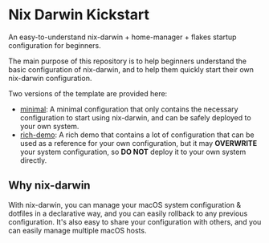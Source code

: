 # Nix Darwin Kickstart

An easy-to-understand nix-darwin + home-manager + flakes startup configuration for beginners.

The main purpose of this repository is to help beginners understand the basic configuration of nix-darwin, and to help them quickly start their own nix-darwin configuration.


Two versions of the template are provided here:

- [minimal](./minimal): A minimal configuration that only contains the necessary configuration to start using nix-darwin, and can be safely deployed to your own system.
- [rich-demo](./rich-demo): A rich demo that contains a lot of configuration that can be used as a reference for your own configuration, but it may **OVERWRITE** your system configuration, so **DO NOT** deploy it to your own system directly.


## Why nix-darwin

With nix-darwin, you can manage your macOS system configuration & dotfiles in a declarative way, and you can easily rollback to any previous configuration.
It's also easy to share your configuration with others, and you can easily manage multiple macOS hosts.

